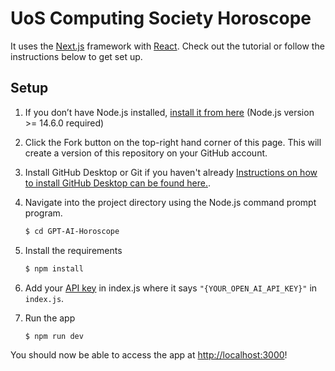 # UoS Computing Society Horoscope

It uses the [Next.js](https://nextjs.org/) framework with [React](https://reactjs.org/). Check out the tutorial or follow the instructions below to get set up.

## Setup

1. If you don’t have Node.js installed, [install it from here](https://nodejs.org/en/) (Node.js version >= 14.6.0 required)

2. Click the Fork button on the top-right hand corner of this page. This will create a version of this repository on your GitHub account.
3. Install GitHub Desktop or Git if you haven't already [Instructions on how to install GitHub Desktop can be found here.](https://github.com/CalumChilds/GPT-AI-Horoscope/wiki/Installing-GitHub-Desktop-&-Git).
4. Navigate into the project directory using the Node.js command prompt program.

   ```bash
   $ cd GPT-AI-Horoscope
   ```

5. Install the requirements

   ```bash
   $ npm install
   ```
6. Add your [API key](https://platform.openai.com/account/api-keys) in index.js where it says `"{YOUR_OPEN_AI_API_KEY}"` in `index.js`.

7. Run the app

   ```bash
   $ npm run dev
   ```

You should now be able to access the app at [http://localhost:3000](http://localhost:3000)!
